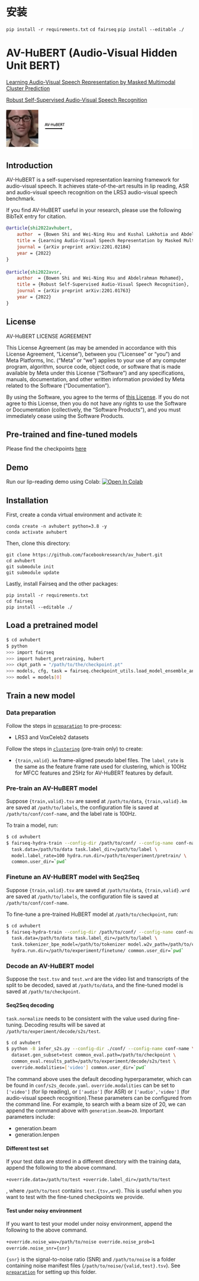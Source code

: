 # 安装

`pip install -r requirements.txt`
`cd fairseq`
`pip install --editable ./`



# AV-HuBERT (Audio-Visual Hidden Unit BERT)

[Learning Audio-Visual Speech Representation by Masked Multimodal Cluster Prediction](https://arxiv.org/abs/2201.02184)

[Robust Self-Supervised Audio-Visual Speech Recognition](https://arxiv.org/abs/2201.01763)

![lip-reading](assets/lipreading.gif)

## Introduction
AV-HuBERT is a self-supervised representation learning framework for audio-visual speech. It achieves state-of-the-art results in lip reading, ASR and audio-visual speech recognition on the LRS3 audio-visual speech benchmark.

If you find AV-HuBERT useful in your research, please use the following BibTeX entry for citation.
```BibTeX
@article{shi2022avhubert,
    author  = {Bowen Shi and Wei-Ning Hsu and Kushal Lakhotia and Abdelrahman Mohamed},
    title = {Learning Audio-Visual Speech Representation by Masked Multimodal Cluster Prediction},
    journal = {arXiv preprint arXiv:2201.02184}
    year = {2022}
}

@article{shi2022avsr,
    author  = {Bowen Shi and Wei-Ning Hsu and Abdelrahman Mohamed},
    title = {Robust Self-Supervised Audio-Visual Speech Recognition},
    journal = {arXiv preprint arXiv:2201.01763}
    year = {2022}
}
```

## License

AV-HuBERT LICENSE AGREEMENT

This License Agreement (as may be amended in accordance with this License
Agreement, “License”), between you (“Licensee” or “you”) and Meta Platforms,
Inc. (“Meta” or “we”) applies to your use of any computer program, algorithm,
source code, object code, or software that is made available by Meta under this
License (“Software”) and any specifications, manuals, documentation, and other
written information provided by Meta related to the Software (“Documentation”).

By using the Software, you agree to the terms of [this
License](https://github.com/facebookresearch/av_hubert/blob/main/LICENSE). If
you do not agree to this License, then you do not have any rights to use the
Software or Documentation (collectively, the “Software Products”), and you must
immediately cease using the Software Products.

## Pre-trained and fine-tuned models

Please find the checkpoints [here](http://facebookresearch.github.io/av_hubert)

## Demo
Run our lip-reading demo using Colab: [![Open In Colab](https://colab.research.google.com/assets/colab-badge.svg)](https://colab.research.google.com/drive/1bNXkfpHiVHzXQH8WjGhzQ-fsDxolpUjD)

## Installation
First, create a conda virtual environment and activate it:
```
conda create -n avhubert python=3.8 -y
conda activate avhubert
```
Then, clone this directory:
```
git clone https://github.com/facebookresearch/av_hubert.git
cd avhubert
git submodule init
git submodule update
```

Lastly, install Fairseq and the other packages:
```
pip install -r requirements.txt
cd fairseq
pip install --editable ./
```

## Load a pretrained model
```sh
$ cd avhubert
$ python
>>> import fairseq
>>> import hubert_pretraining, hubert
>>> ckpt_path = "/path/to/the/checkpoint.pt"
>>> models, cfg, task = fairseq.checkpoint_utils.load_model_ensemble_and_task([ckpt_path])
>>> model = models[0]
```

## Train a new model

### Data preparation

Follow the steps in [`preparation`](avhubert/preparation/) to pre-process:
- LRS3 and VoxCeleb2 datasets

Follow the steps in [`clustering`](avhubert/clustering/) (pre-train only) to create:
- `{train,valid}.km` frame-aligned pseudo label files.
The `label_rate` is the same as the feature frame rate used for clustering,
which is 100Hz for MFCC features and 25Hz for AV-HuBERT features by default.

### Pre-train an AV-HuBERT model

Suppose `{train,valid}.tsv` are saved at `/path/to/data`, `{train,valid}.km`
are saved at `/path/to/labels`, the configuration file is saved at `/path/to/conf/conf-name`, and the label rate is 100Hz.

To train a model, run:
```sh
$ cd avhubert
$ fairseq-hydra-train --config-dir /path/to/conf/ --config-name conf-name \
  task.data=/path/to/data task.label_dir=/path/to/label \
  model.label_rate=100 hydra.run.dir=/path/to/experiment/pretrain/ \
  common.user_dir=`pwd`
```

### Finetune an AV-HuBERT model with Seq2Seq
Suppose `{train,valid}.tsv` are saved at `/path/to/data`, `{train,valid}.wrd`
are saved at `/path/to/labels`, the configuration file is saved at `/path/to/conf/conf-name`.

To fine-tune a pre-trained HuBERT model at `/path/to/checkpoint`, run:
```sh
$ cd avhubert
$ fairseq-hydra-train --config-dir /path/to/conf/ --config-name conf-name \
  task.data=/path/to/data task.label_dir=/path/to/label \
  task.tokenizer_bpe_model=/path/to/tokenizer model.w2v_path=/path/to/checkpoint \
  hydra.run.dir=/path/to/experiment/finetune/ common.user_dir=`pwd`
```

### Decode an AV-HuBERT model
Suppose the `test.tsv` and `test.wrd` are the video list and transcripts of
the split to be decoded, saved at `/path/to/data`, and the fine-tuned model is
saved at `/path/to/checkpoint`.

#### Seq2Seq decoding

`task.normalize` needs to be consistent with the value used during fine-tuning.
Decoding results will be saved at
`/path/to/experiment/decode/s2s/test`.

```sh
$ cd avhubert
$ python -B infer_s2s.py --config-dir ./conf/ --config-name conf-name \
  dataset.gen_subset=test common_eval.path=/path/to/checkpoint \
  common_eval.results_path=/path/to/experiment/decode/s2s/test \
  override.modalities=['video'] common.user_dir=`pwd`
```

The command above uses the default decoding hyperparameter, which can be found
in `conf/s2s_decode.yaml`. `override.modalities` can be set to `['video']` (for lip reading),
or `['audio']` (for ASR) or `['audio','video']` (for audio-visual speech recognition).These parameters can be
configured from the command line. For example, to search with a beam size of
20, we can append the command above with `generation.beam=20`.
Important parameters include:
- generation.beam
- generation.lenpen

#### Different test set
If your test data are stored in a different directory with the training data, append the following to the above command.

`+override.data=/path/to/test +override.label_dir=/path/to/test`

, where `/path/to/test` contains `test.{tsv,wrd}`. This is useful when you want to test with the fine-tuned checkpoints we provide.

#### Test under noisy environment
If you want to test your model under noisy environment, append the following to the above command.

`+override.noise_wav=/path/to/noise override.noise_prob=1 override.noise_snr={snr}` 

 `{snr}` is the signal-to-noise ratio (SNR) and `/path/to/noise` is a folder containing noise manifest files (`/path/to/noise/{valid,test}.tsv`). See [`preparation`](avhubert/preparation/) for setting up this folder.

